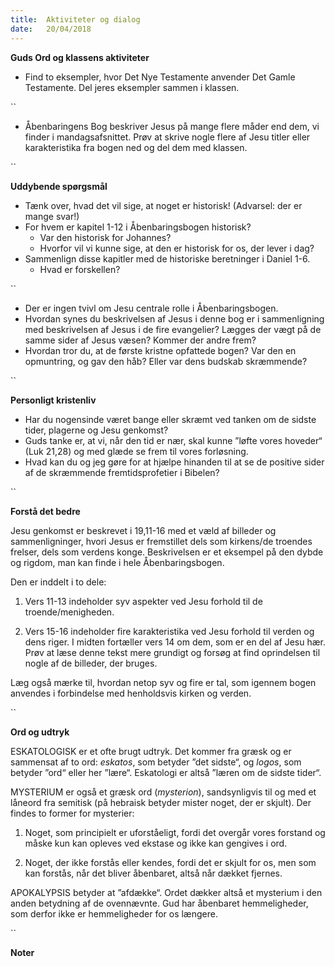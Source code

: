 ```yaml
---
title:  Aktiviteter og dialog
date:   20/04/2018
---
```


**Guds Ord og klassens aktiviteter**

* Find to eksempler, hvor Det Nye Testamente anvender Det Gamle Testamente. Del jeres eksempler sammen i klassen.

``

* Åbenbaringens Bog beskriver Jesus på mange flere måder end dem, vi finder i mandagsafsnittet. Prøv at skrive nogle flere af Jesu titler eller karakteristika fra bogen ned og del dem med klassen.

``

**Uddybende spørgsmål**

*	Tænk over, hvad det vil sige, at noget er historisk! (Advarsel: der er mange svar!)
  *	For hvem er kapitel 1-12 i Åbenbaringsbogen historisk?
    *	Var den historisk for Johannes?
    *	Hvorfor vil vi kunne sige, at den er historisk for os, der lever i dag?
  *	Sammenlign disse kapitler med de historiske beretninger i Daniel 1-6.
    * Hvad er forskellen?

``

*	Der er ingen tvivl om Jesu centrale rolle i Åbenbaringsbogen.
  *	Hvordan synes du beskrivelsen af Jesus i denne bog er i sammenligning med beskrivelsen af Jesus i de fire evangelier? Lægges der vægt på de samme sider af Jesus væsen? Kommer der andre frem?
  *	Hvordan tror du, at de første kristne opfattede bogen? Var den en opmuntring, og gav den håb? Eller var dens budskab skræmmende?

``

**Personligt kristenliv**

*	Har du nogensinde været bange eller skræmt ved tanken om de sidste tider, plagerne og Jesu genkomst?
  *	Guds tanke er, at vi, når den tid er nær, skal kunne ”løfte vores hoveder“ (Luk 21,28) og med glæde se frem til vores forløsning.
  *	Hvad kan du og jeg gøre for at hjælpe hinanden til at se de positive sider af de skræmmende fremtidsprofetier i Bibelen?

``

**Forstå det bedre**

Jesu genkomst er beskrevet i 19,11-16 med et væld af billeder og sammenligninger, hvori Jesus er fremstillet dels som kirkens/de troendes frelser, dels som verdens konge. Beskrivelsen er et eksempel på den dybde og rigdom, man kan finde i hele Åbenbaringsbogen.

Den er inddelt i to dele:
1. Vers 11-13 indeholder syv aspekter ved Jesu forhold til de troende/menigheden.

2. Vers 15-16 indeholder fire karakteristika ved Jesu forhold til verden og dens riger. I midten fortæller vers 14 om dem, som er en del af Jesu hær. Prøv at læse denne tekst mere grundigt og forsøg at find oprindelsen til nogle af de billeder, der bruges.

Læg også mærke til, hvordan netop syv og fire er tal, som igennem bogen anvendes i forbindelse med henholdsvis kirken og verden.

``

**Ord og udtryk**

ESKATOLOGISK er et ofte brugt udtryk. Det kommer fra græsk og er sammensat af to ord: *eskatos*, som betyder ”det sidste“, og *logos*, som betyder ”ord“ eller her ”lære“. Eskatologi er altså ”læren om de sidste tider“.

MYSTERIUM er også et græsk ord (*mysterion*), sandsynligvis til og med et låneord fra semitisk (på hebraisk betyder mister noget, der er skjult). Der findes to former for mysterier:

1. Noget, som principielt er uforståeligt, fordi det overgår vores forstand og måske kun kan opleves ved ekstase og ikke kan gengives i ord.

2. Noget, der ikke forstås eller kendes, fordi det er skjult for os, men som kan forstås, når det bliver åbenbaret, altså når dækket fjernes.

APOKALYPSIS betyder at ”afdække“. Ordet dækker altså et mysterium i den anden betydning af de ovennævnte. Gud har åbenbaret hemmeligheder, som derfor ikke er hemmeligheder for os længere.

``

**Noter**

` `
